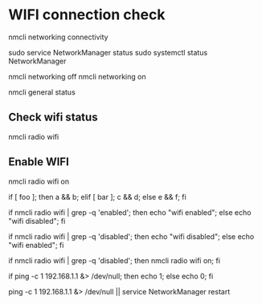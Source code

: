 # WIFI connection check

nmcli networking connectivity

sudo service NetworkManager status
sudo systemctl status NetworkManager

nmcli networking off 
nmcli networking on


nmcli general status

## Check wifi status
nmcli radio wifi

## Enable WIFI
nmcli radio wifi on

if [ foo ]; then a && b; elif [ bar ]; c && d; else e && f; fi




if nmcli radio wifi | grep -q 'enabled'; then echo "wifi enabled"; else echo "wifi disabled"; fi

if nmcli radio wifi | grep -q 'disabled'; then echo "wifi disabled"; else echo "wifi enabled"; fi

if nmcli radio wifi | grep -q 'disabled'; then nmcli radio wifi on; fi


if ping -c 1 192.168.1.1 &> /dev/null; then echo 1; else echo 0; fi

ping -c 1 192.168.1.1 &> /dev/null || service NetworkManager restart
